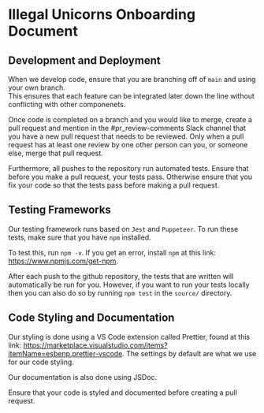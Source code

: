 # Illegal Unicorns Onboarding Document

## Development and Deployment

When we develop code, ensure that you are branching off of `main` and using your own branch.  
This ensures that each feature can be integrated later down the line without conflicting with other componenets.

Once code is completed on a branch and you would like to merge, create a pull request and mention in the #pr_review-comments Slack channel that you have a new pull request that needs to be reviewed.
Only when a pull request has at least one review by one other person can you, or someone else, merge that pull request.

Furthermore, all pushes to the repository run automated tests. Ensure that before you make a pull request, your tests pass. Otherwise ensure that you fix your code so that the tests pass before making a pull request.

## Testing Frameworks

Our testing framework runs based on `Jest` and `Puppeteer`. To run these tests, make sure that you have `npm` installed.

To test this, run `npm -v`. If you get an error, install `npm` at this link: https://www.npmjs.com/get-npm.

After each push to the github repository, the tests that are written will automatically be run for you. However, if you want to run your tests locally then you can also do so by running `npm test` in the `source/` directory.

## Code Styling and Documentation

Our styling is done using a VS Code extension called Prettier, found at this link: https://marketplace.visualstudio.com/items?itemName=esbenp.prettier-vscode.
The settings by default are what we use for our code styling.

Our documentation is also done using JSDoc.

Ensure that your code is styled and documented before creating a pull request.
